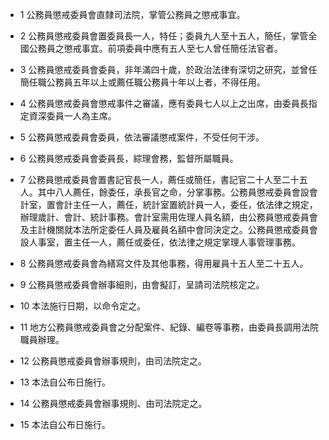 * 1 公務員懲戒委員會直隸司法院，掌管公務員之懲戒事宜。

* 2 公務員懲戒委員會置委員長一人，特任；委員九人至十五人，簡任，掌管全國公務員之懲戒事宜。前項委員中應有五人至七人曾任簡任法官者。

* 3 公務員懲戒委員會委員，非年滿四十歲，於政治法律有深切之研究，並曾任簡任職公務員五年以上或薦任職公務員十年以上者，不得任用。

* 4 公務員懲戒委員會懲戒事件之審議，應有委員七人以上之出席，由委員長指定資深委員一人為主席。

* 5 公務員懲戒委員會委員，依法審議懲戒案件，不受任何干涉。

* 6 公務員懲戒委員會委員長，綜理會務，監督所屬職員。

* 7 公務員懲戒委員會置書記官長一人，薦任或簡任，書記官二十人至二十五人。其中八人薦任，餘委任，承長官之命，分掌事務。公務員懲戒委員會設會計室，置會計主任一人，薦任，統計室置統計員一人，委任，依法律之規定，辦理歲計、會計、統計事務。會計室需用佐理人員名額，由公務員懲戒委員會及主計機關就本法所定委任人員及雇員名額中會同決定之。公務員懲戒委員會設人事室，置主任一人，薦任或委任，依法律之規定掌理人事管理事務。

* 8 公務員懲戒委員會為繕寫文件及其他事務，得用雇員十五人至二十五人。

* 9 公務員懲戒委員會辦事細則，由會擬訂，呈請司法院核定之。

* 10 本法施行日期，以命令定之。

* 11 地方公務員懲戒委員會之分配案件、紀錄、編卷等事務，由委員長調用法院職員辦理。

* 12 公務員懲戒委員會辦事規則，由司法院定之。

* 13 本法自公布日施行。

* 14 公務員懲戒委員會辦事規則、由司法院定之。

* 15 本法自公布日施行。

